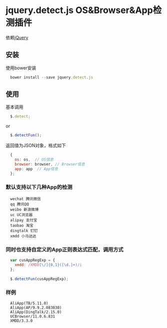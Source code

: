# jquery.detect.js OS&Browser&App检测插件

依赖[jQuery](http://jquery.com/)

## 安装
使用bower安装
```javascript
  bower install --save jquery.detect.js
```

## 使用
基本调用
```javascript
  $.detect;
```
or
```javascript
  $.detectFun();
```
返回值为JSON对象，格式如下
```javascript
  {
    os: os,  // OS信息
    browser: browser, // Browser信息
    app: app  // App信息
  };
```
### 默认支持以下几种App的检测
```text
  wechat 腾讯微信
  qq 腾讯QQ
  weibo 新浪微博
  uc UC浏览器
  alipay 支付宝
  taobao 淘宝
  dingtalk 钉钉
  xmdd 小马达达
```

### 同时也支持自定义的App正则表达式匹配，调用方式
```javascript
  var cusAppRegExp = {
    xmdd: /XMDD[\/]{0,1}([\d.]+)/i
  };
  
  $.detectFun(cusAppRegExp);
```


### 样例
```text
  AliApp(TB/5.11.0)
  AliApp(AP/9.9.2.083030)
  AliApp(DingTalk/2.15.0)
  UCBrowser/11.0.6.831
  XMDD/3.3.0
```
